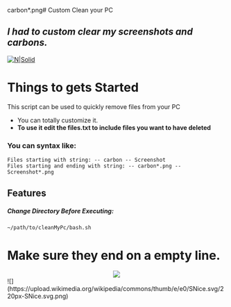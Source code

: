 carbon*.png# Custom Clean your PC
## _I had to custom clear my screenshots and carbons._

[![N|Solid](https://img.shields.io/badge/Powered%20by-LuciferUtkarsh-green)](https://www.luciferutkarsh.ml/)
# Things to gets Started
This script can be used to quickly remove files from your PC

- You can totally customize it.
- **To use it edit the files.txt to include files you want to have deleted**

### You can syntax like:
    Files starting with string: -- carbon -- Screenshot
    Files starting and ending with string: -- carbon*.png -- Screenshot*.png
## Features
##### Change Directory Before Executing:
    ~/path/to/cleanMyPc/bash.sh
    
#  Make sure they end on a empty line.
<div style="text-align:center"><img src="https://upload.wikimedia.org/wikipedia/commons/thumb/e/e0/SNice.svg/220px-SNice.svg.png" /></div>
![](https://upload.wikimedia.org/wikipedia/commons/thumb/e/e0/SNice.svg/220px-SNice.svg.png)
